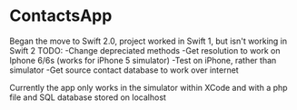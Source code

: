 # ContactsApp

Began the move to Swift 2.0, project worked in Swift 1, but isn't working in Swift 2
  TODO:
  -Change depreciated methods
  -Get resolution to work on Iphone 6/6s (works for iPhone 5 simulator)
  -Test on iPhone, rather than simulator
  -Get source contact database to work over internet
  
Currently the app only works in the simulator within XCode and with a php file and SQL database stored on localhost
